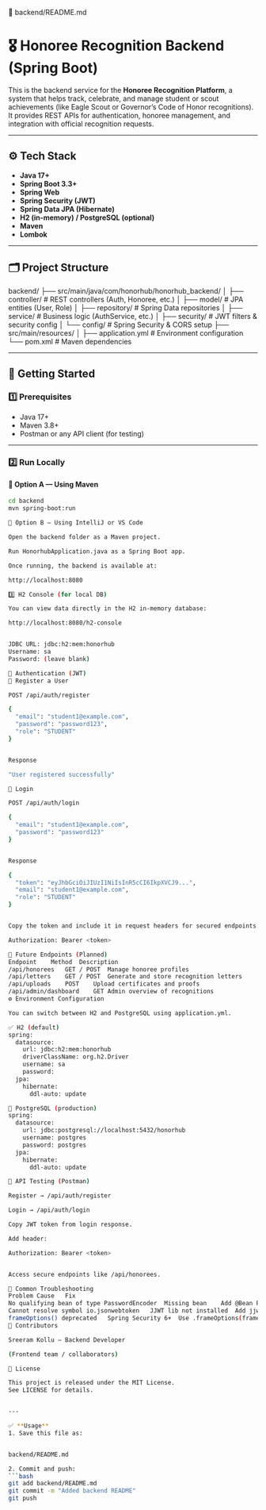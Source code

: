 🧾 backend/README.md
# 🎖️ Honoree Recognition Backend (Spring Boot)

This is the backend service for the **Honoree Recognition Platform**, a system that helps track, celebrate, and manage student or scout achievements (like Eagle Scout or Governor’s Code of Honor recognitions).  
It provides REST APIs for authentication, honoree management, and integration with official recognition requests.

---

## ⚙️ Tech Stack

- **Java 17+**
- **Spring Boot 3.3+**
- **Spring Web**
- **Spring Security (JWT)**
- **Spring Data JPA (Hibernate)**
- **H2 (in-memory) / PostgreSQL (optional)**
- **Maven**
- **Lombok**

---

## 🗂️ Project Structure



backend/
├── src/main/java/com/honorhub/honorhub_backend/
│ ├── controller/ # REST controllers (Auth, Honoree, etc.)
│ ├── model/ # JPA entities (User, Role)
│ ├── repository/ # Spring Data repositories
│ ├── service/ # Business logic (AuthService, etc.)
│ ├── security/ # JWT filters & security config
│ └── config/ # Spring Security & CORS setup
├── src/main/resources/
│ ├── application.yml # Environment configuration
└── pom.xml # Maven dependencies


---

## 🚀 Getting Started

### 1️⃣ Prerequisites
- Java 17+
- Maven 3.8+
- Postman or any API client (for testing)

---

### 2️⃣ Run Locally

#### 🧩 Option A — Using Maven
```bash
cd backend
mvn spring-boot:run

🧩 Option B — Using IntelliJ or VS Code

Open the backend folder as a Maven project.

Run HonorhubApplication.java as a Spring Boot app.

Once running, the backend is available at:

http://localhost:8080

3️⃣ H2 Console (for local DB)

You can view data directly in the H2 in-memory database:

http://localhost:8080/h2-console


JDBC URL: jdbc:h2:mem:honorhub
Username: sa
Password: (leave blank)

🔐 Authentication (JWT)
🧾 Register a User

POST /api/auth/register

{
  "email": "student1@example.com",
  "password": "password123",
  "role": "STUDENT"
}


Response

"User registered successfully"

🔑 Login

POST /api/auth/login

{
  "email": "student1@example.com",
  "password": "password123"
}


Response

{
  "token": "eyJhbGciOiJIUzI1NiIsInR5cCI6IkpXVCJ9...",
  "email": "student1@example.com",
  "role": "STUDENT"
}


Copy the token and include it in request headers for secured endpoints:

Authorization: Bearer <token>

🧱 Future Endpoints (Planned)
Endpoint	Method	Description
/api/honorees	GET / POST	Manage honoree profiles
/api/letters	GET / POST	Generate and store recognition letters
/api/uploads	POST	Upload certificates and proofs
/api/admin/dashboard	GET	Admin overview of recognitions
⚙️ Environment Configuration

You can switch between H2 and PostgreSQL using application.yml.

✅ H2 (default)
spring:
  datasource:
    url: jdbc:h2:mem:honorhub
    driverClassName: org.h2.Driver
    username: sa
    password:
  jpa:
    hibernate:
      ddl-auto: update

🐘 PostgreSQL (production)
spring:
  datasource:
    url: jdbc:postgresql://localhost:5432/honorhub
    username: postgres
    password: postgres
  jpa:
    hibernate:
      ddl-auto: update

🧠 API Testing (Postman)

Register → /api/auth/register

Login → /api/auth/login

Copy JWT token from login response.

Add header:

Authorization: Bearer <token>


Access secure endpoints like /api/honorees.

🧩 Common Troubleshooting
Problem	Cause	Fix
No qualifying bean of type PasswordEncoder	Missing bean	Add @Bean PasswordEncoder() in SecurityConfig
Cannot resolve symbol io.jsonwebtoken	JJWT lib not installed	Add jjwt-api, jjwt-impl, jjwt-jackson dependencies
frameOptions() deprecated	Spring Security 6+	Use .frameOptions(frame -> frame.disable())
👥 Contributors

Sreeram Kollu — Backend Developer

(Frontend team / collaborators)

📜 License

This project is released under the MIT License.
See LICENSE for details.


---

✅ **Usage**
1. Save this file as:  


backend/README.md

2. Commit and push:
```bash
git add backend/README.md
git commit -m "Added backend README"
git push